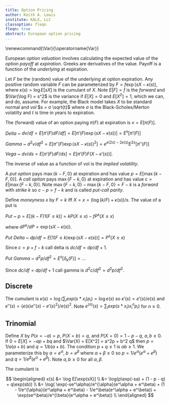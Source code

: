 ```yaml
---
title: Option Pricing
author: Keith A. Lewis
institute: KALX, LLC
classoption: fleqn
fleqn: true
abstract: European option pricing
...
```


\renewcommand{\Var}{\operatorname{Var}}

European _option valuation_ involves calculating the expected value of
the _option payoff_ at _expiration_. Greeks are derivatives of the value.
Payoff is a function of the _underlying_ at expiration.

Let $F$ be the (random) value of the underlying at option expiration.
Any positive random variable $F$ can be parameterized by
$F = f \exp(s X - κ(s))$, where $κ(s) = \log E[s X]$ is the cumulant of $X$.
Note $E[F] = f$ is the _forward_ and $\Var(\log F) = s^2$ is the variance
if $E[X] = 0$ and $E[X^2] = 1$, which we can, and do, assume.
For example, the Black model takes $X$ to be standard normal and  _vol_ 
$s = σ \sqrt{t}$ where $σ$ is the Black-Scholes/Merton volatilty and $t$ is time in years to expiration.

The (forward) value of an option paying $π(F)$ at expiration is $v = E[π(F)]$.

_Delta_ 
  ~ $dv/df = E[π'(F) dF/df] = E[π'(F)\exp(s X - κ(s))] = E^s[π'(F)]$

_Gamma_ 
  ~ $d^2v/df^2 = E[π''(F)\exp(s X - κ(s))^2] = e^{κ(2s) - 2κ(s)}E^{2s}[π''(F)]$ 

_Vega_
  ~ $dv/ds = E[π'(F) dF/ds] = E[π'(F)F(X - κ'(s))]$.

The inverse of value as a function of vol is the _implied volatility_.

A _put option_ pays $\max\{k - F,0\}$ at expiration and has value $p = E[\max\{k - F,0\}]$.
A _call option_ pays $\max\{F - k, 0\}$ at expiration and has value $c = E[\max\{F - k, 0\}]$.
Note $\max\{F - k, 0\} - \max\{k - F,0\} = F - k$ is a _forward_ with _strike_ $k$ so
$c - p = f - k$ and is called _put-call parity_. 

Define _moneyness_ $x$ by $F = k$ iff $X = x = (\log(k/F) + κ(s))/s$.
The value of a put is

_Put_
  ~ $p = E[(k - F)1(F\le k)] = k P(X \le x) - f P^s(X \le x)$

where $dP^s/dP = \exp(s X - κ(s))$.

_Put Delta_
  ~ $dp/df = E[1(F \le k)\exp(s X - κ(s))] = P^s(X \le x)$ 

Since $c = p + f - k$ call delta is $dc/df = dp/df + 1$.

_Put Gamma_
  ~ $d^2p/df^2 = E^s[δ_k(F)] = ...$

Since $dc/df = dp/df + 1$ call gamma is $d^2c/df^2 = d^2p/df^2$.

## Discrete

The cumulant is $κ(s) = \log(\sum_i exp(s*x_i) p_i) = \log e(s)$ so
$κ'(s) = e'(s)/e(s)$ and $κ''(s) = (e(s) e''(s) - e'(s)^2)/e(s)^2$.
Note $e^{(n)}(s) = \sum_i exp(s*x_i) x_i^n p_i)$ for $n \ge 0$.

## Trinomial

Define $X$ by $P(x = -a) = p$, $P(X = b) = q$, and $P(X = 0) = 1 - p - q$, $a,b\ge 0$.
If $0 = E[X] = -ap + bq$ and $\Var(X) = E[X^2] = a^2p + b^2 q$ then
$p = 1/a(a + b)$ and $q = 1/b(a+b)$. The condition $p + q \le 1$
is $ab \ge 1$. We parameterize this by $a = e^\alpha$, $b = e^\beta$
where $\alpha + \beta\ge 0$ so $p = 1/e^{\alpha}(e^\alpha + e^\beta)$
and $q = 1/e^{\beta}(e^\alpha + e^\beta)$. Note $a,b\ge0$ for all $\alpha,\beta$.

The cumulant is 

$$
\begin{aligned}
κ(s) &= \log E[\exp(sX)] \\
     &= \log(p\exp(-sa) + (1 - p - q) + q\exp(sb)) \\
     &= \log(
	 		\exp(-se^\alpha)/e^{\alpha}(e^\alpha + e^\beta)
			+ (1 - 1/e^{\alpha}(e^\alpha + e^\beta) - 1/e^\beta(e^\alpha + e^\beta))
			+ \exp(se^\beta)/e^{\beta}(e^\alpha + e^\beta)) \\
\end{aligned}
$$

<!--
-->
